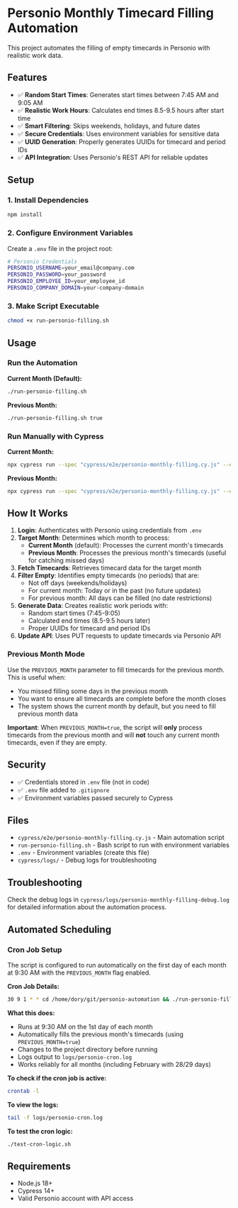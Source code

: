 # Personio Monthly Timecard Filling Automation

This project automates the filling of empty timecards in Personio with realistic work data.

## Features

- ✅ **Random Start Times**: Generates start times between 7:45 AM and 9:05 AM
- ✅ **Realistic Work Hours**: Calculates end times 8.5-9.5 hours after start time
- ✅ **Smart Filtering**: Skips weekends, holidays, and future dates
- ✅ **Secure Credentials**: Uses environment variables for sensitive data
- ✅ **UUID Generation**: Properly generates UUIDs for timecard and period IDs
- ✅ **API Integration**: Uses Personio's REST API for reliable updates

## Setup

### 1. Install Dependencies
```bash
npm install
```

### 2. Configure Environment Variables
Create a `.env` file in the project root:
```bash
# Personio Credentials
PERSONIO_USERNAME=your_email@company.com
PERSONIO_PASSWORD=your_password
PERSONIO_EMPLOYEE_ID=your_employee_id
PERSONIO_COMPANY_DOMAIN=your-company-domain
```

### 3. Make Script Executable
```bash
chmod +x run-personio-filling.sh
```

## Usage

### Run the Automation

**Current Month (Default):**
```bash
./run-personio-filling.sh
```

**Previous Month:**
```bash
./run-personio-filling.sh true
```

### Run Manually with Cypress

**Current Month:**
```bash
npx cypress run --spec "cypress/e2e/personio-monthly-filling.cy.js" --env PREVIOUS_MONTH=false --headed
```

**Previous Month:**
```bash
npx cypress run --spec "cypress/e2e/personio-monthly-filling.cy.js" --env PREVIOUS_MONTH=true --headed
```

## How It Works

1. **Login**: Authenticates with Personio using credentials from `.env`
2. **Target Month**: Determines which month to process:
   - **Current Month** (default): Processes the current month's timecards
   - **Previous Month**: Processes the previous month's timecards (useful for catching missed days)
3. **Fetch Timecards**: Retrieves timecard data for the target month
4. **Filter Empty**: Identifies empty timecards (no periods) that are:
   - Not off days (weekends/holidays)
   - For current month: Today or in the past (no future updates)
   - For previous month: All days can be filled (no date restrictions)
5. **Generate Data**: Creates realistic work periods with:
   - Random start times (7:45-9:05)
   - Calculated end times (8.5-9.5 hours later)
   - Proper UUIDs for timecard and period IDs
6. **Update API**: Uses PUT requests to update timecards via Personio API

### Previous Month Mode
Use the `PREVIOUS_MONTH` parameter to fill timecards for the previous month. This is useful when:
- You missed filling some days in the previous month
- You want to ensure all timecards are complete before the month closes
- The system shows the current month by default, but you need to fill previous month data

**Important**: When `PREVIOUS_MONTH=true`, the script will **only** process timecards from the previous month and will **not** touch any current month timecards, even if they are empty.

## Security

- ✅ Credentials stored in `.env` file (not in code)
- ✅ `.env` file added to `.gitignore`
- ✅ Environment variables passed securely to Cypress

## Files

- `cypress/e2e/personio-monthly-filling.cy.js` - Main automation script
- `run-personio-filling.sh` - Bash script to run with environment variables
- `.env` - Environment variables (create this file)
- `cypress/logs/` - Debug logs for troubleshooting

## Troubleshooting

Check the debug logs in `cypress/logs/personio-monthly-filling-debug.log` for detailed information about the automation process.

## Automated Scheduling

### Cron Job Setup
The script is configured to run automatically on the first day of each month at 9:30 AM with the `PREVIOUS_MONTH` flag enabled.

**Cron Job Details:**
```bash
30 9 1 * * cd /home/dory/git/personio-automation && ./run-personio-filling.sh true >> logs/personio-cron.log 2>&1
```

**What this does:**
- Runs at 9:30 AM on the 1st day of each month
- Automatically fills the previous month's timecards (using `PREVIOUS_MONTH=true`)
- Changes to the project directory before running
- Logs output to `logs/personio-cron.log`
- Works reliably for all months (including February with 28/29 days)

**To check if the cron job is active:**
```bash
crontab -l
```

**To view the logs:**
```bash
tail -f logs/personio-cron.log
```

**To test the cron logic:**
```bash
./test-cron-logic.sh
```

## Requirements

- Node.js 18+
- Cypress 14+
- Valid Personio account with API access 